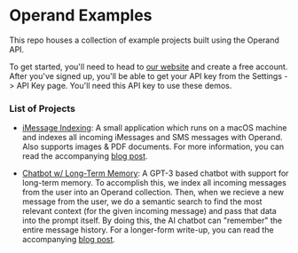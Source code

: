 # Operand Examples

This repo houses a collection of example projects built using the Operand API.

To get started, you'll need to head to [our website](https://operand.ai) and create a free account. After you've signed up, you'll be able to get your API key from the Settings -> API Key page. You'll need this API key to use these demos.

### List of Projects

- [iMessage Indexing](imessage/README.md): A small application which runs on a macOS machine and indexes all incoming iMessages and SMS messages with Operand. Also supports images & PDF documents. For more information, you can read the accompanying [blog post](https://operand.ai/blog/imessage-demo).

- [Chatbot w/ Long-Term Memory](long-term-memory/README.md): A GPT-3 based chatbot with support for long-term memory. To accomplish this, we index all incoming messages from the user into an Operand collection. Then, when we recieve a new message from the user, we do a semantic search to find the most relevant context (for the given incoming message) and pass that data into the prompt itself. By doing this, the AI chatbot can "remember" the entire message history. For a longer-form write-up, you can read the accompanying [blog post](https://operand.ai/blog/long-term-memory).
